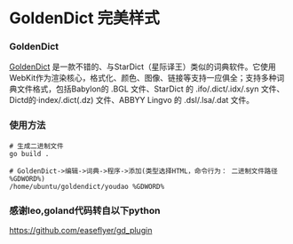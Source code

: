 # GoldenDict 完美样式 

### GoldenDict
[GoldenDict](http://goldendict.org/) 是一款不错的、与StarDict（星际译王）类似的词典软件。它使用 WebKit作为渲染核心，格式化、颜色、图像、链接等支持一应俱全；支持多种词典文件格式，包括Babylon的 .BGL 文件、StarDict 的 .ifo/.dict/.idx/.syn 文件、Dictd的·index/.dict(.dz) 文件、ABBYY Lingvo 的 .dsl/.lsa/.dat 文件。

### 使用方法
```
# 生成二进制文件
go build .
```

```azure
# GoldenDict->编辑->词典->程序->添加(类型选择HTML，命令行为： 二进制文件路径 %GDWORD%)
/home/ubuntu/goldendict/youdao %GDWORD%
```

### 感谢leo,goland代码转自以下python
https://github.com/easeflyer/gd_plugin
